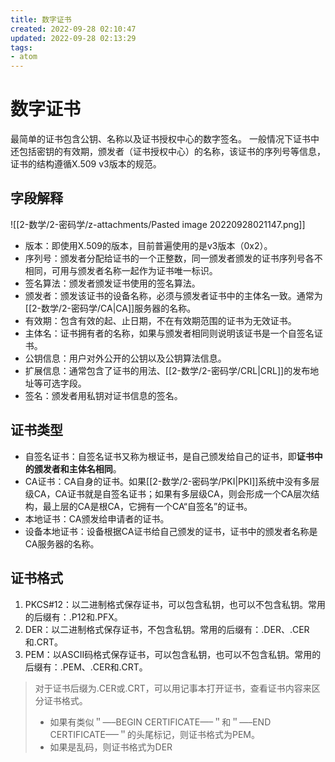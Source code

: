 ```yaml
---
title: 数字证书
created: 2022-09-28 02:10:47
updated: 2022-09-28 02:13:29
tags: 
- atom
---
```


# 数字证书

最简单的证书包含公钥、名称以及证书授权中心的数字签名。
一般情况下证书中还包括密钥的有效期，颁发者（证书授权中心）的名称，该证书的序列号等信息，证书的结构遵循X.509 v3版本的规范。

## 字段解释

![[2-数学/2-密码学/z-attachments/Pasted image 20220928021147.png]]

- 版本：即使用X.509的版本，目前普遍使用的是v3版本（0x2）。
- 序列号：颁发者分配给证书的一个正整数，同一颁发者颁发的证书序列号各不相同，可用与颁发者名称一起作为证书唯一标识。
- 签名算法：颁发者颁发证书使用的签名算法。
- 颁发者：颁发该证书的设备名称，必须与颁发者证书中的主体名一致。通常为[[2-数学/2-密码学/CA|CA]]服务器的名称。
- 有效期：包含有效的起、止日期，不在有效期范围的证书为无效证书。
- 主体名：证书拥有者的名称，如果与颁发者相同则说明该证书是一个自签名证书。
- 公钥信息：用户对外公开的公钥以及公钥算法信息。
- 扩展信息：通常包含了证书的用法、[[2-数学/2-密码学/CRL|CRL]]的发布地址等可选字段。
- 签名：颁发者用私钥对证书信息的签名。

## 证书类型

- 自签名证书：自签名证书又称为根证书，是自己颁发给自己的证书，即**证书中的颁发者和主体名相同**。
- CA证书：CA自身的证书。如果[[2-数学/2-密码学/PKI|PKI]]系统中没有多层级CA，CA证书就是自签名证书；如果有多层级CA，则会形成一个CA层次结构，最上层的CA是根CA，它拥有一个CA“自签名”的证书。
- 本地证书：CA颁发给申请者的证书。
- 设备本地证书：设备根据CA证书给自己颁发的证书，证书中的颁发者名称是CA服务器的名称。

## 证书格式

1. PKCS#12：以二进制格式保存证书，可以包含私钥，也可以不包含私钥。常用的后缀有：.P12和.PFX。
2. DER：以二进制格式保存证书，不包含私钥。常用的后缀有：.DER、.CER和.CRT。
3. PEM：以ASCII码格式保存证书，可以包含私钥，也可以不包含私钥。常用的后缀有：.PEM、.CER和.CRT。

> 对于证书后缀为.CER或.CRT，可以用记事本打开证书，查看证书内容来区分证书格式。
> 
> -   如果有类似＂—–BEGIN CERTIFICATE—–＂和＂—–END CERTIFICATE—–＂的头尾标记，则证书格式为PEM。
> -   如果是乱码，则证书格式为DER


